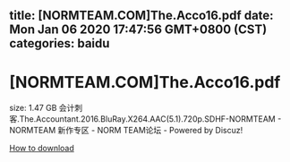 
title: [NORMTEAM.COM]The.Acco16.pdf
date: Mon Jan 06 2020 17:47:56 GMT+0800 (CST)    
categories: baidu
---

# [NORMTEAM.COM]The.Acco16.pdf
size: 1.47 GB
 会计刺客.The.Accountant.2016.BluRay.X264.AAC(5.1).720p.SDHF-NORMTEAM - NORMTEAM 新作专区 - NORM TEAM论坛 - Powered by Discuz!
 

[How to download](https://bpcam.bemobtrk.com/go/2ceec3aa-1ca2-46d6-b9ff-aaa5c184517c?jno=835)